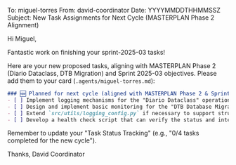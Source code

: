 To: miguel-torres
From: david-coordinator
Date: YYYYMMDDTHHMMSSZ
Subject: New Task Assignments for Next Cycle (MASTERPLAN Phase 2 Alignment)

Hi Miguel,

Fantastic work on finishing your sprint-2025-03 tasks!

Here are your new proposed tasks, aligning with MASTERPLAN Phase 2 (Diario Dataclass, DTB Migration) and Sprint 2025-03 objectives. Please add them to your card (`.agents/miguel-torres.md`):

```markdown
### 🆕 Planned for next cycle (aligned with MASTERPLAN Phase 2 & Sprint 2025-03 concepts)
- [ ] Implement logging mechanisms for the "Diario Dataclass" operations, ensuring important events are captured.
- [ ] Design and implement basic monitoring for the "DTB Database Migration" process (e.g., progress, errors).
- [ ] Extend `src/utils/logging_config.py` if necessary to support structured logging for easier aggregation in a centralized monitoring system.
- [ ] Develop a health check script that can verify the status and integration of new tribunal adapters as they are added.
```

Remember to update your "Task Status Tracking" (e.g., "0/4 tasks completed for the new cycle").

Thanks,
David Coordinator
